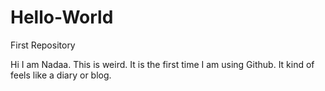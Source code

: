# Hello-World
First Repository 

Hi I am Nadaa. This is weird. It is the first time I am using Github. It kind of feels like a diary or blog. 
